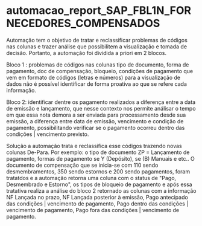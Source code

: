 # automacao_report_SAP_FBL1N_FORNECEDORES_COMPENSADOS

Automação tem o objetivo de tratar e reclassificar problemas de códigos nas colunas e trazer análise que possibilitem a visualização e tomada de decisão. Portanto, a automação foi dividida a priori em 2 blocos.

Bloco 1 : problemas de códigos nas colunas tipo de documento, forma de pagamento, doc de compensação, bloqueio, condições de pagamento que vem em formato de códigos (letras e números) para a visualização de dados não é possível identificar de forma proativa ao que se refere cada informação.

Bloco 2: identificar dentre os pagamento realizados a diferença entre a data de emissão e lançamento, que nesse contexto nos permite análisar o tempo em que essa nota demora a ser enviada para processamento desde sua emissão, a diferença entre data de emissão, vencimento e condição de pagamento, possibilitando verificar se o pagamento ocorreu dentro das condições | vencimento previsto. 

Solução a automação trata e reclassifica esse códigos trazendo novas colunas De-Para. Por exemplo: o tipo de documento ZP = Lançamento de pagamento, formas de pagamento se Y (Depósito), se (B) Manuais e etc.. O documento de compensação que se inicia-se com 110 sendo desmembramentos, 350 sendo estornos e 200 sendo pagamentos, foram tratatdos e a automação retorna uma coluna com o status de "Pago, Desmembrado e Estorno", os tipos de bloqueio de pagamento e após essa tratativa realiza a análise do bloco 2 retornado as colunas com a informação NF Lançada no prazo, NF Lançada posterior à emissão, Pago antecipado das condições | vencimento de pagamento, Pago dentro das condições | vencimento de pagamento, Pago fora das condições | vencimento de pagamento.



